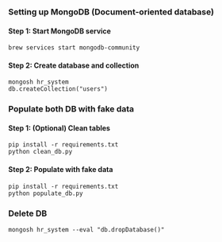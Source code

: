 ### Setting up MongoDB (Document-oriented database)

#### Step 1: Start MongoDB service
```shell
brew services start mongodb-community
```

#### Step 2: Create database and collection
```shell
mongosh hr_system
db.createCollection("users")
```

### Populate both DB with fake data

#### Step 1: (Optional) Clean tables
```shell
pip install -r requirements.txt
python clean_db.py
```

#### Step 2: Populate with fake data
```shell
pip install -r requirements.txt
python populate_db.py
```

### Delete DB
```shell
mongosh hr_system --eval "db.dropDatabase()"
```
